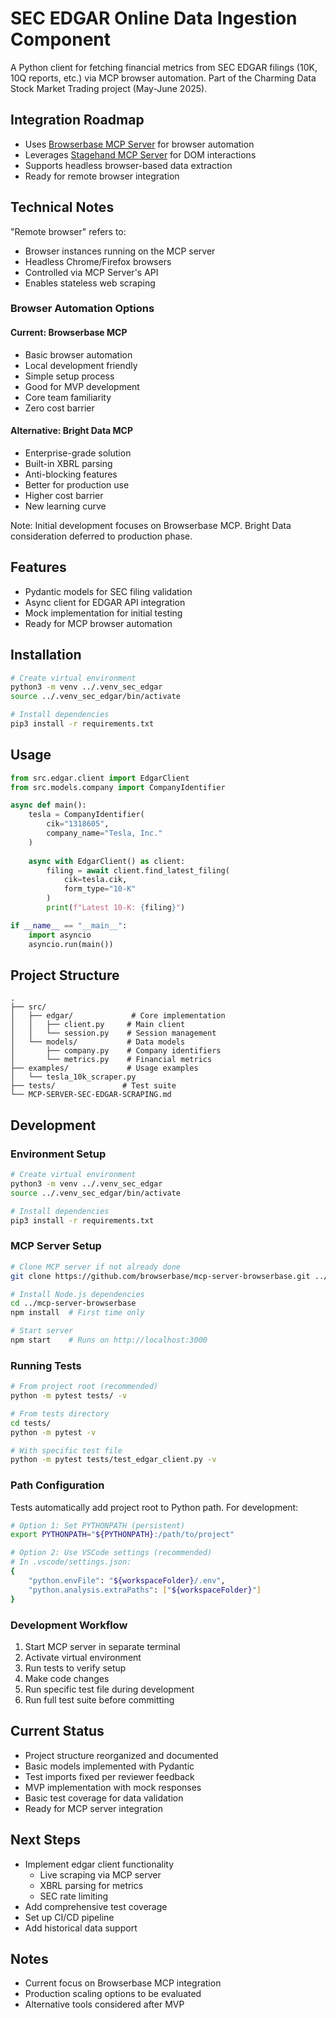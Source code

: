# SEC EDGAR Online Data Ingestion Component

A Python client for fetching financial metrics from SEC EDGAR filings (10K, 10Q reports, etc.) via MCP browser automation.
Part of the Charming Data Stock Market Trading project (May-June 2025).

## Integration Roadmap
- Uses [Browserbase MCP Server](https://github.com/browserbase/mcp-server-browserbase) for browser automation
- Leverages [Stagehand MCP Server](https://github.com/browserbase/mcp-server-browserbase/tree/main/stagehand) for DOM interactions
- Supports headless browser-based data extraction
- Ready for remote browser integration

## Technical Notes
"Remote browser" refers to:
- Browser instances running on the MCP server
- Headless Chrome/Firefox browsers
- Controlled via MCP Server's API
- Enables stateless web scraping

### Browser Automation Options

#### Current: Browserbase MCP
- Basic browser automation
- Local development friendly
- Simple setup process
- Good for MVP development
- Core team familiarity
- Zero cost barrier

#### Alternative: Bright Data MCP
- Enterprise-grade solution
- Built-in XBRL parsing
- Anti-blocking features
- Better for production use
- Higher cost barrier
- New learning curve

Note: Initial development focuses on Browserbase MCP. Bright Data consideration deferred to production phase.

## Features
- Pydantic models for SEC filing validation
- Async client for EDGAR API integration
- Mock implementation for initial testing
- Ready for MCP browser automation

## Installation

```bash
# Create virtual environment
python3 -m venv ../.venv_sec_edgar
source ../.venv_sec_edgar/bin/activate

# Install dependencies
pip3 install -r requirements.txt
```

## Usage

```python
from src.edgar.client import EdgarClient
from src.models.company import CompanyIdentifier

async def main():
    tesla = CompanyIdentifier(
        cik="1318605",
        company_name="Tesla, Inc."
    )
    
    async with EdgarClient() as client:
        filing = await client.find_latest_filing(
            cik=tesla.cik,
            form_type="10-K"
        )
        print(f"Latest 10-K: {filing}")

if __name__ == "__main__":
    import asyncio
    asyncio.run(main())
```

## Project Structure
```
.
├── src/
│   ├── edgar/             # Core implementation
│   │   ├── client.py     # Main client
│   │   └── session.py    # Session management
│   └── models/           # Data models
│       ├── company.py    # Company identifiers
│       └── metrics.py    # Financial metrics
├── examples/             # Usage examples
│   └── tesla_10k_scraper.py
├── tests/               # Test suite
└── MCP-SERVER-SEC-EDGAR-SCRAPING.md
```

## Development

### Environment Setup
```bash
# Create virtual environment
python3 -m venv ../.venv_sec_edgar
source ../.venv_sec_edgar/bin/activate

# Install dependencies
pip3 install -r requirements.txt
```

### MCP Server Setup
```bash
# Clone MCP server if not already done
git clone https://github.com/browserbase/mcp-server-browserbase.git ../mcp-server-browserbase

# Install Node.js dependencies
cd ../mcp-server-browserbase
npm install  # First time only

# Start server
npm start    # Runs on http://localhost:3000
```

### Running Tests
```bash
# From project root (recommended)
python -m pytest tests/ -v

# From tests directory
cd tests/
python -m pytest -v

# With specific test file
python -m pytest tests/test_edgar_client.py -v
```

### Path Configuration
Tests automatically add project root to Python path. For development:
```bash
# Option 1: Set PYTHONPATH (persistent)
export PYTHONPATH="${PYTHONPATH}:/path/to/project"

# Option 2: Use VSCode settings (recommended)
# In .vscode/settings.json:
{
    "python.envFile": "${workspaceFolder}/.env",
    "python.analysis.extraPaths": ["${workspaceFolder}"]
}
```

### Development Workflow
1. Start MCP server in separate terminal
2. Activate virtual environment
3. Run tests to verify setup
4. Make code changes
5. Run specific test file during development
6. Run full test suite before committing

## Current Status
- Project structure reorganized and documented
- Basic models implemented with Pydantic
- Test imports fixed per reviewer feedback
- MVP implementation with mock responses
- Basic test coverage for data validation
- Ready for MCP server integration

## Next Steps
- Implement edgar client functionality
  - Live scraping via MCP server
  - XBRL parsing for metrics
  - SEC rate limiting
- Add comprehensive test coverage
- Set up CI/CD pipeline
- Add historical data support

## Notes
- Current focus on Browserbase MCP integration
- Production scaling options to be evaluated
- Alternative tools considered after MVP